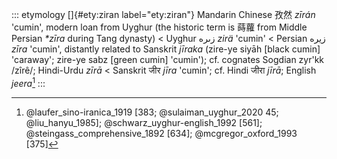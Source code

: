 ::: etymology
[]{#ety:ziran label="ety:ziran"} Mandarin Chinese 孜然 *zī​rán* 'cumin',
modern loan from Uyghur (the historic term is 蒔蘿 from Middle Persian
*\*zīra* during Tang dynasty) \< Uyghur زىرە *zirä* 'cumin' \< Persian
زیره *zīra* 'cumin', distantly related to Sanskrit *jīraka* (zire-ye
siyāh \[black cumin\] 'caraway'; zire-ye sabz \[green cumin\] 'cumin');
cf. cognates Sogdian zyr'kk /zîrê/; Hindi-Urdu *zīrā* \< Sanskrit जीर
*jīra* 'cumin'; cf. Hindi जीरा *jīrā*; English *jeera*[^1]
:::

[^1]: @laufer_sino-iranica_1919 [383; @sulaiman_uyghur_2020
    45; @liu_hanyu_1985]; @schwarz_uyghur-english_1992 [561];
    @steingass_comprehensive_1892 [634]; @mcgregor_oxford_1993 [375]
